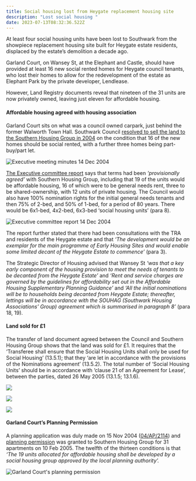 ```yaml
---
title: Social housing lost from Heygate replacement housing site
description: "Lost social housing "
date: 2023-07-13T08:32:36.522Z
---
```

At least four social housing units have been lost to Southwark from the showpiece replacement housing site built for Heygate estate residents, displaced by the estate’s demolition a decade ago.


Garland Court, on Wansey St, at the Elephant and Castle, should have provided at least 16 new social rented homes for Heygate council tenants, who lost their homes to allow for the redevelopment of the estate as Elephant Park by the private developer, Lendlease.


However, Land Registry documents reveal that nineteen of the 31 units are now privately owned, leaving just eleven for affordable housing.

#### Affordable housing agreed with housing association


Garland Court sits on what was a council owned carpark, just behind the former Walworth Town Hall. Southwark Council [resolved to sell the land to the Southern Housing Group in 2004](https://moderngov.southwark.gov.uk/Data/Executive/20041214/Agenda/Minutes.pdf) on the condition that 16 of the new homes should be social rented, with a further three homes being part-buy/part let.

![](img/council_resolution_sale_wansey_st_car_park_141204.png "Executive meeting minutes 14 Dec 2004")

 [The Executive committee report](<https://moderngov.southwark.gov.uk/Data/Executive/20041214/Agenda/Item 18 - Site known asthe Wansey Street car park, Wansey Street, SE17 - Disposal.pdf>) says that terms had been *‘provisionally agreed’* with Southern Housing Group, including that 19 of the units would be affordable housing, 16 of which were to be general needs rent, three to be shared-ownership, with 12 units of private housing.  The Council would also have 100% nomination rights for the initial general needs tenants and then 75% of 2-bed, and 50% of 1-bed, for a period of 80 years.  There would be 6x1-bed, 4x2-bed, 6x3-bed ‘social housing units’ (para 8).

![](img/executive_committee_report_141204.png "Executive committee report 14 Dec 2004")

The report further stated that there had been consultations with the TRA and residents of the Heygate estate and that *‘The development would be an exemplar for the main programme of Early Housing Sites and would enable some limited decant of the Heygate Estate to commence’* (para 3).


The Strategic Director of Housing advised that Wansey St *‘was that a key early component of the housing provision to meet the needs of tenants to be decanted from the Heygate Estate’* and *‘Rent and service charges are governed by the guidelines for affordability set out in the Affordable Housing Supplementary Planning Guidance’* and *‘All the initial nominations will be to households being decanted from Heygate Estate; thereafter, lettings will be in accordance with the SOUHAG (Southwark Housing Associations’ Group) agreement which is summarised in paragraph 8’* (para 18, 19).

#### Land sold for £1

The transfer of land document agreed between the Council and Southern Housing Group shows that the land was sold for £1.  It requires that the ‘Transferee shall ensure that the Social Housing Units shall only be used for Social Housing’ (13.5.1); that they ‘are let in accordance with the provisions of the Nominations agreement’ (13.5.2).  The total number of ‘Social Housing Units’ should be in accordance with ‘clause 21 of an Agreement for Lease’, between the parties, dated 26 May 2005 (13.1.5; 13.1.6). 

![](img/trans_of_land_doc_one.jpg)

![](img/trans_of_land_two.jpg)

![](img/trans_of_land_three.jpg)

#### Garland Court’s Planning Permission

A planning application was duly made on 15 Nov 2004 ([04/AP/2114](https://planning.southwark.gov.uk/online-applications/applicationDetails.do?keyVal=ZZZV2EKBWR512&activeTab=summary)) and [planning permission](https://planning.southwark.gov.uk/online-applications/files/42B1169A9A7CE9D048A133688E5CB8FF/04_AP_2114--48162.rtf) was granted to Southern Housing Group for 31 apartments on 10 Feb 2005.  The twelfth of the thirteen conditions is that *‘The 19 units allocated for affordable housing shall be developed by a social housing group approved by the local planning authority’.*

![Garland Court's planning permission ](img/planning_permission_04ap2114_wansey_st.png)